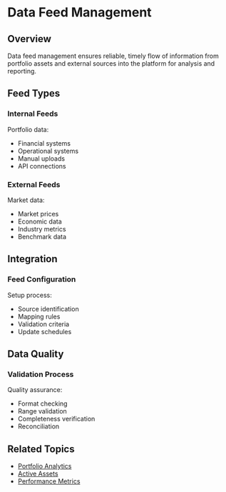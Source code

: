 # Data Feed Management

## Overview

Data feed management ensures reliable, timely flow of information from portfolio assets and external sources into the platform for analysis and reporting.

## Feed Types

### Internal Feeds

Portfolio data:

- Financial systems
- Operational systems
- Manual uploads
- API connections

### External Feeds

Market data:

- Market prices
- Economic data
- Industry metrics
- Benchmark data

## Integration

### Feed Configuration

Setup process:

- Source identification
- Mapping rules
- Validation criteria
- Update schedules

## Data Quality

### Validation Process

Quality assurance:

- Format checking
- Range validation
- Completeness verification
- Reconciliation

## Related Topics

- [Portfolio Analytics](analytics.md)
- [Active Assets](active-assets.md)
- [Performance Metrics](../performance/metrics.md)
